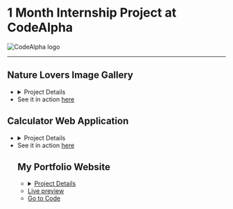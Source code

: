 <h1>1 Month Internship Project at CodeAlpha</h1>
<img src="https://media.licdn.com/dms/image/v2/C4D0BAQFVBPbc6-yxoA/company-logo_200_200/company-logo_200_200/0/1677167041761?e=1736985600&v=beta&t=y4_AqlP2NpnjELjCuPYgzKfnVrKSgUHHZuzPqMKUQ5c" alt="CodeAlpha logo" />
<hr />
<h2>Nature Lovers Image Gallery</h2>
<ul>
  <li>
    <details>
      <summary>Project Details</summary>
      <p>
        The <strong>Nature Lovers Image Gallery</strong> is a visually immersive gallery that showcases the beauty of nature through three main categories: 
        <strong>Flowers</strong>, <strong>Forests</strong>, and <strong>The Sky</strong>. The gallery provides an interactive user experience, where users can explore a collection of stunning images.
      </p>
      <h3>Key Features:</h3>
      <ul>
        <li>
          <strong>Interactive Image Selection:</strong> Click on any image to view it in a larger format, with the ability to navigate between images in each category using the left and right arrows.
        </li>
        <li>
          <strong>Fullscreen Mode:</strong> Click on any image to view it in fullscreen mode for a more immersive experience.
        </li>
        <li>
          <strong>Dynamic Image Changes:</strong> Users can change the main image of each category by clicking on the thumbnails, allowing for a dynamic and engaging browsing experience.
        </li>
        <li>
          <strong>Responsive Design:</strong> The gallery adapts to different screen sizes, ensuring an optimal viewing experience on both desktop and mobile devices.
        </li>
      </ul>
      <h3>Usage:</h3>
      <p>
        Users can explore the gallery by navigating through different categories: Flowers, Forests, and Sky. Each category includes a main image that can be changed by clicking on thumbnails, and all images can be viewed in fullscreen mode. The responsive design ensures that the gallery works seamlessly across all devices.
      </p>
    </details>
  </li>
  <li>See it in action <a href="https://kaniz-naqvi.github.io/Internship/CodeAlpha_Project-IMAGE-GALLERY/gallery.html" target="_blank">here</a></li>
</ul>


<h2>Calculator Web Application</h2>
<ul>
  <li>
    <details>
      <summary>Project Details</summary>
      <p>
        The <strong>Calculator</strong> web application is a responsive and interactive tool designed for performing basic arithmetic operations. 
        Built with <strong>HTML</strong>, <strong>CSS</strong>, and <strong>JavaScript</strong>, it features a user-friendly interface and dynamic functionality.
      </p>
      <h3>Key Features:</h3>
      <ul>
        <li>
          <strong>Responsive Design:</strong> Adapts to various screen sizes, ensuring a consistent user experience on desktops and mobile devices.
        </li>
        <li>
          <strong>Dark and Light Mode:</strong> Easily toggle between modes for comfortable viewing in different lighting conditions.
        </li>
        <li>
          <strong>Functional Buttons:</strong> Includes buttons for numbers, operations, a clear button (C), a delete button, and a result button (=) for efficient calculations.
        </li>
        <li>
          <strong>Interactive Hamburger Menu:</strong> Provides intuitive navigation, with a collapsible design for ease of use.
        </li>
        <li>
          <strong>Error Handling:</strong> Gracefully manages invalid inputs by displaying "Error" when necessary.
        </li>
      </ul>
      <h3>Usage:</h3>
      <p>
        Users can perform basic arithmetic calculations with real-time input display and smooth error management. 
        The application combines modern design with functionality, making it a versatile tool for everyday calculations.
      </p>
    </details>
  </li>
  <li>See it in action <a href="https://kaniz-naqvi.github.io/Internship/CodeAlpha-project-Calculator/cal.html" target="_blank">here</a></li>
</ul>
<div>
    <ol>
        <h2>My Portfolio Website</h2>
        <ul>
            <li>
                <details>
                    <summary><u>Project Details</u></summary>
                    <p>
                        The <strong>Portfolio Website</strong> serves as a professional online presence where I showcase my skills, projects, and achievements. Built with <strong>HTML</strong>, <strong>CSS</strong>, <strong>JavaScript</strong>, and <strong>Bootstrap</strong>, this portfolio represents my journey as a developer and includes a detailed collection of my work during the internship at <strong><a href="https://www.linkedin.com/company/codealpha/" target="_blank">codeAlpha</a></strong>.
                    </p>
                    <h3>Key Features:</h3>
                    <ul>
                        <li><strong>Responsive Design</strong>: The website is fully responsive, ensuring a seamless experience across desktops, tablets, and mobile devices.</li>
                        <li><strong>Project Display</strong>: Each project includes detailed information, such as project names, live links, code repositories, and descriptions of the functionality and key features.</li>
                        <li><strong>Navigation</strong>: Clear and intuitive navigation to access the blog, about me section, and my social media links.</li>
                        <li><strong>Interactive Elements</strong>: Hover effects and smooth scrolling for a modern user experience.</li>
                        <li><strong>Social Links</strong>: Direct access to my LinkedIn and GitHub profiles, allowing visitors to explore my professional network and repositories.</li>
                    </ul>
                    <h3>Usage:</h3>
                    <p>
                        Visitors can explore my portfolio to learn more about my skills, the projects I have worked on, and the technologies I have used. The website also includes a link to my blog, where I share insights about my learning process and the challenges I face while growing as a web developer.
                    </p>
                </details>
            </li>
            <li><a href="portfolio_link_here" target="_blank">Live preview</a></li>
            <li><a href="https://github.com/kaniz-naqvi/portfolio-repo-link" target="_blank">Go to Code</a></li>
        </ul>
    </ol>
</div>

